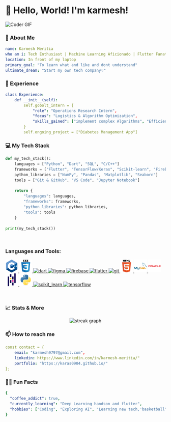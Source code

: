 # 👋 Hello, World! I'm karmesh!


![Coder GIF](https://user-images.githubusercontent.com/74038190/212749447-bfb7e725-6987-49d9-ae85-2015e3e7cc41.gif)



### 🚀 About Me

```yaml
name: Karmesh Meritia
who am i: Tech Enthusiast | Machine Learning Aficionado | Flutter Fanatic
location: In front of my laptop
primary_goal: "To learn what and like and dont understand"
ultimate_dream: "Start my own tech company💡"
```

### **💼 Experience**
```yaml
class Experience:
    def __init__(self):
        self.gobolt_intern = {
            "role": "Operations Research Intern",
            "focus": "Logistics & Algorithm Optimization",
            "skills_gained": ["implement complex Algorithms", "Efficiency Improvements"]
        }
        self.ongoing_project = ["Diabetes Management App"]
```

### 💻 My Tech Stack
```python
def my_tech_stack():
    languages = ["Python", "Dart", "SQL", "C/C++"]
    frameworks = ["Flutter", "TensorFlow/Keras", "Scikit-learn", "Firebase"]
    python_libraries = ["NumPy", "Pandas", "Matplotlib", "Seaborn"]
    tools = ["Git & GitHub", "VS Code", "Jupyter Notebook"]

    return {
        "languages": languages,
        "frameworks": frameworks,
        "python_libraries": python_libraries,
        "tools": tools
    }

print(my_tech_stack())
```

<br>
<h3 align="left">Languages and Tools:</h3>
<p align="left"> <a href="https://www.w3schools.com/cpp/" target="_blank" rel="noreferrer"> <img src="https://raw.githubusercontent.com/devicons/devicon/master/icons/cplusplus/cplusplus-original.svg" alt="cplusplus" width="40" height="40"/> </a> <a href="https://www.w3schools.com/css/" target="_blank" rel="noreferrer"> <img src="https://raw.githubusercontent.com/devicons/devicon/master/icons/css3/css3-original-wordmark.svg" alt="css3" width="40" height="40"/> </a> <a href="https://dart.dev" target="_blank" rel="noreferrer"> <img src="https://www.vectorlogo.zone/logos/dartlang/dartlang-icon.svg" alt="dart" width="40" height="40"/> </a> <a href="https://www.figma.com/" target="_blank" rel="noreferrer"> <img src="https://www.vectorlogo.zone/logos/figma/figma-icon.svg" alt="figma" width="40" height="40"/> </a> <a href="https://firebase.google.com/" target="_blank" rel="noreferrer"> <img src="https://www.vectorlogo.zone/logos/firebase/firebase-icon.svg" alt="firebase" width="40" height="40"/> </a> <a href="https://flutter.dev" target="_blank" rel="noreferrer"> <img src="https://www.vectorlogo.zone/logos/flutterio/flutterio-icon.svg" alt="flutter" width="40" height="40"/> </a> <a href="https://git-scm.com/" target="_blank" rel="noreferrer"> <img src="https://www.vectorlogo.zone/logos/git-scm/git-scm-icon.svg" alt="git" width="40" height="40"/> </a> <a href="https://www.w3.org/html/" target="_blank" rel="noreferrer"> <img src="https://raw.githubusercontent.com/devicons/devicon/master/icons/html5/html5-original-wordmark.svg" alt="html5" width="40" height="40"/> </a> <a href="https://www.mysql.com/" target="_blank" rel="noreferrer"> <img src="https://raw.githubusercontent.com/devicons/devicon/master/icons/mysql/mysql-original-wordmark.svg" alt="mysql" width="40" height="40"/> </a> <a href="https://www.oracle.com/" target="_blank" rel="noreferrer"> <img src="https://raw.githubusercontent.com/devicons/devicon/master/icons/oracle/oracle-original.svg" alt="oracle" width="40" height="40"/> </a> <a href="https://pandas.pydata.org/" target="_blank" rel="noreferrer"> <img src="https://raw.githubusercontent.com/devicons/devicon/2ae2a900d2f041da66e950e4d48052658d850630/icons/pandas/pandas-original.svg" alt="pandas" width="40" height="40"/> </a> <a href="https://www.python.org" target="_blank" rel="noreferrer"> <img src="https://raw.githubusercontent.com/devicons/devicon/master/icons/python/python-original.svg" alt="python" width="40" height="40"/> </a> <a href="https://scikit-learn.org/" target="_blank" rel="noreferrer"> <img src="https://upload.wikimedia.org/wikipedia/commons/0/05/Scikit_learn_logo_small.svg" alt="scikit_learn" width="40" height="40"/> </a> <a href="https://www.tensorflow.org" target="_blank" rel="noreferrer"> <img src="https://www.vectorlogo.zone/logos/tensorflow/tensorflow-icon.svg" alt="tensorflow" width="40" height="40"/> </a> </p>
<br>

### 📈 Stats & More

<div align="center">
  <img src="https://streak-stats.demolab.com?user=maurodesouza&locale=en&mode=daily&theme=dark&hide_border=false&border_radius=5&order=3" height="220" alt="streak graph"  />
</div>

### 📫 How to reach me
```yaml
const contact = {
    email: "karmesh9797@gmail.com",
    linkedin: https://www.linkedin.com/in/karmesh-meritia/"
    portfolio: "https://karas0904.github.io/"
};
```

### 🧑‍💻 Fun Facts
```yaml
{
  "coffee_addict": true,
  "currently_learning": "Deep Learning handson and flutter",
  "hobbies": ["Coding", "Exploring AI", "Learning new tech,'basketball","drawing","watching movies","traveling"],
}
```
